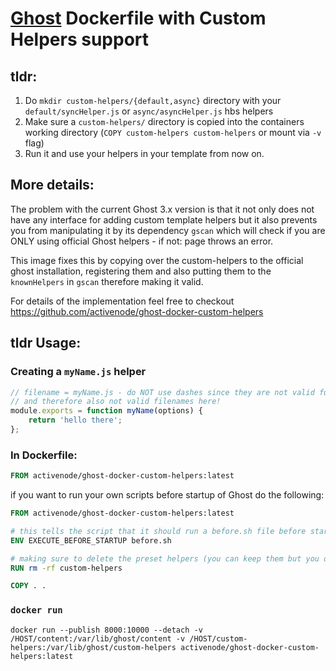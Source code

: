 # [Ghost](https://ghost.org/) Dockerfile with Custom Helpers support

## tldr:
1. Do `mkdir custom-helpers/{default,async}` directory with your `default/syncHelper.js` or `async/asyncHelper.js` hbs helpers
2. Make sure a `custom-helpers/` directory is copied into the containers working directory (`COPY custom-helpers custom-helpers` or mount via `-v` flag)
3. Run it and use your helpers in your template from now on.


## More details:

The problem with the current Ghost 3.x version is that it not only does not have any interface for adding custom template helpers
but it also prevents you from manipulating it by its dependency `gscan` which will check if you are ONLY using official Ghost helpers - if not: page throws an error.

This image fixes this by copying over the custom-helpers to the official ghost installation, registering them and also putting them to the `knownHelpers` in `gscan` therefore making it valid.

For details of the implementation feel free to checkout https://github.com/activenode/ghost-docker-custom-helpers

## tldr Usage:

### Creating a `myName.js` helper

```js
// filename = myName.js - do NOT use dashes since they are not valid function names
// and therefore also not valid filenames here!
module.exports = function myName(options) {
    return 'hello there';
};
```

### In Dockerfile:

```Dockerfile
FROM activenode/ghost-docker-custom-helpers:latest
```

if you want to run your own scripts before startup of Ghost do the following:

```Dockerfile
FROM activenode/ghost-docker-custom-helpers:latest

# this tells the script that it should run a before.sh file before startup
ENV EXECUTE_BEFORE_STARTUP before.sh

# making sure to delete the preset helpers (you can keep them but you dont need them)
RUN rm -rf custom-helpers

COPY . .
```

### `docker run`

```
docker run --publish 8000:10000 --detach -v /HOST/content:/var/lib/ghost/content -v /HOST/custom-helpers:/var/lib/ghost/custom-helpers activenode/ghost-docker-custom-helpers:latest
```